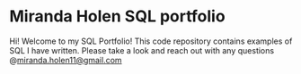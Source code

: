# Miranda Holen SQL portfolio


Hi! Welcome to my SQL Portfolio! This code repository contains examples of SQL I have written. Please take a look and reach out with any questions @miranda.holen11@gmail.com
